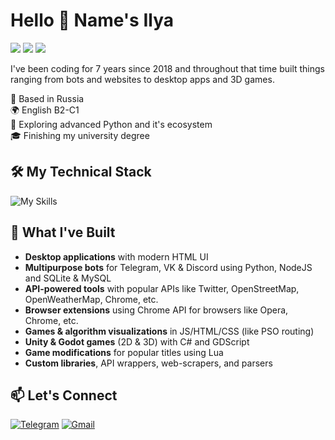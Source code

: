 # Hello 👋 Name's Ilya

[![](https://img.shields.io/badge/discord-@kesha__2293-%ffffff?color=5865F2&style=flat-square)](https://discordapp.com/users/496350041183617028)
[![](https://img.shields.io/badge/telegram-@MangoAvocadoSalad-%ffffff?color=229ED9&style=flat-square)](https://t.me/MangoAvocadoSalad)
[![](https://img.shields.io/badge/email-sazonovilya03@mail.ru-%ffffff?color=d14836&style=flat-square)](mailto:sazonovilya03@mail.ru)

I've been coding for 7 years since 2018 and throughout that time built things ranging from bots and websites to desktop apps and 3D games.

📌 Based in Russia<br>
🌍 English B2-C1<br>
🌱 Exploring advanced Python and it's ecosystem<br>
🎓 Finishing my university degree<br>

## 🛠️ My Technical Stack

![My Skills](https://skillicons.dev/icons?i=python,js,,git,mongodb,postgresql,unity,godot,,vscode,github,figma,,nodejs,html,css,,mysql,sqlite,twitter,discord,discordjs,,codepen&perline=12)

## 🚀 What I've Built

- **Desktop applications** with modern HTML UI
- **Multipurpose bots** for Telegram, VK & Discord using Python, NodeJS and SQLite & MySQL
- **API-powered tools** with popular APIs like Twitter, OpenStreetMap, OpenWeatherMap, Chrome, etc.
- **Browser extensions** using Chrome API for browsers like Opera, Chrome, etc.
- **Games & algorithm visualizations** in JS/HTML/CSS (like PSO routing)
- **Unity & Godot games** (2D & 3D) with C# and GDScript
- **Game modifications** for popular titles using Lua
- **Custom libraries**, API wrappers, web-scrapers, and parsers

## 📫 Let's Connect

[![Telegram](https://img.shields.io/badge/Telegram-2CA5E0?style=for-the-badge&logo=telegram&logoColor=white)](https://t.me/MangoAvocadoSalad)
[![Gmail](https://img.shields.io/badge/Gmail-D14836?style=for-the-badge&logo=gmail&logoColor=white)](mailto:sazonovilya03@mail.ru)

